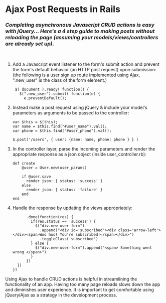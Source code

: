 # Ajax Post Requests in Rails

### *Completing asynchronous Javascript CRUD actions is easy with jQuery... Here's a 4 step guide to making posts without reloading the page (assuming your models/views/controllers are already set up).* 
<br>

1. Add a Javascript event listener to the form's submit action and prevent the form's default behavior (an HTTP post request) upon submission:  (the following is a user sign up route implemented using Ajax, ".new_user" is the class of the form element.)


		$( document ).ready( function() {
		  $(".new_user").submit( function(e) {
		    e.preventDefault();

2.  Instead make a post request using jQuery & include your model's parameters as arguments to be passed to the controller:	
		    
	    var $this = $(this);
   		var name = $this.find("#user_name").val();
   		var phone = $this.find("#user_phone").val();
	
		$.post('/users', { user: {name: name, phone: phone } } ) 
		
3.  In the controller layer, parse the incoming parameters and render the appropriate response as a json object (inside user_controller.rb): 

		def create
		    @user = User.new(user_params)
		
		    if @user.save
		      render json: { status: 'success' }
		    else
		      render json: { status: 'failure' }
		    end
		end
4.  Handle the response by updating the views appropriately: 	
		
		      .done(function(res) {
		        if(res.status == 'success') {
		          $("div.new-user-form")
		            .append("<div id='subscribed'><div class='arrow-left'></div><span>Woo hoo! You're subscribed!</span></div>")
		            .toggleClass('subscribed')
		        } else {
		          $("div.new-user-form").append("<span> Something went wrong </span>")
		        }
		      })
		  })
		})
Using Ajax to handle CRUD actions is helpful in streamlining the functionality of an app.  Having too many page reloads slows down the app and diminishes user experience.  It is important to get comfortable using jQuery/Ajax as a strategy in the development process.
	